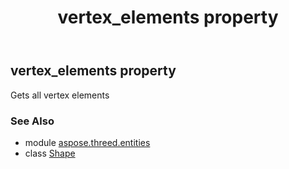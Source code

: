 ﻿---
title: vertex_elements property
second_title: Aspose.3D for Python via .NET API References
description: 
type: docs
weight: 260
url: /python-net/aspose.threed.entities/shape/vertex_elements/
is_root: false
---

## vertex_elements property


Gets all vertex elements

### See Also
* module [aspose.threed.entities](../../)
* class [Shape](/3d/python-net/aspose.threed.entities/shape)
